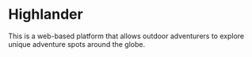 # Highlander
This is a web-based platform that allows outdoor adventurers to explore unique adventure spots around the globe.
